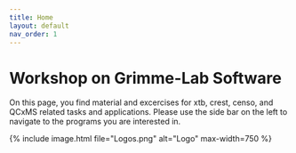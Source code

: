 ```yaml
---
title: Home
layout: default
nav_order: 1
---
```


# Workshop on Grimme-Lab Software

On this page, you find material and excercises for xtb, crest, censo, and QCxMS related tasks and applications.
Please use the side bar on the left to navigate to the programs you are interested in.


{% include image.html file="Logos.png" alt="Logo" max-width=750 %}

